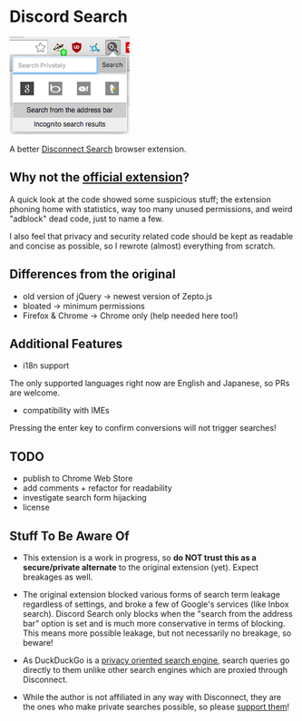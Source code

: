 # Discord Search

![Screenshot](screenshot.png)

A better [Disconnect Search](https://www.disconnect.me/search) browser extension.

## Why not the [official extension](https://github.com/disconnectme/search)?

A quick look at the code showed some suspicious stuff;
the extension phoning home with statistics, way too many unused permissions,
and weird "adblock" dead code, just to name a few.

I also feel that privacy and security related code should be kept as readable
and concise as possible, so I rewrote (almost) everything from scratch.

## Differences from the original

- old version of jQuery -> newest version of Zepto.js
- bloated -> minimum permissions
- Firefox & Chrome -> Chrome only (help needed here too!)

## Additional Features

- i18n support

The only supported languages right now are English and Japanese, so PRs are
welcome.

- compatibility with IMEs

Pressing the enter key to confirm conversions will not trigger searches!

## TODO

- publish to Chrome Web Store
- add comments + refactor for readability
- investigate search form hijacking
- license

## Stuff To Be Aware Of

- This extension is a work in progress, so **do NOT trust this as a secure/private
alternate** to the original extension (yet). Expect breakages as well.

- The original extension blocked various forms of search term leakage regardless
of settings, and broke a few of Google's services (like Inbox search). Discord
Search only blocks when the "search from the address bar" option is set and is
much more conservative in terms of blocking. This means more possible leakage,
but not necessarily no breakage, so beware!

- As DuckDuckGo is a [privacy oriented search engine](https://duckduckgo.com/privacy), search queries
go directly to them unlike other search engines which are proxied through Disconnect.

- While the author is not affiliated in any way with Disconnect, they are the ones
who make private searches possible, so please
[support them](https://disconnect.me/disconnect/welcome/premium/search)!
